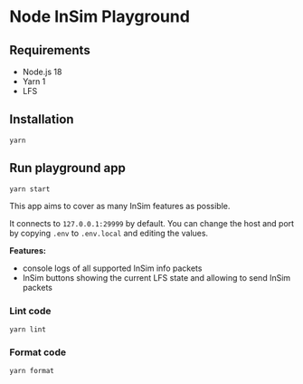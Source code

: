 # Node InSim Playground

## Requirements

- Node.js 18
- Yarn 1
- LFS

## Installation

```shell
yarn
```

## Run playground app

```shell
yarn start
```

This app aims to cover as many InSim features as possible.

It connects to `127.0.0.1:29999` by default. You can change the host and port by copying `.env` to `.env.local` and editing the values.

**Features:**

- console logs of all supported InSim info packets
- InSim buttons showing the current LFS state and allowing to send InSim packets

### Lint code

```shell
yarn lint
```

### Format code

```shell
yarn format
```
